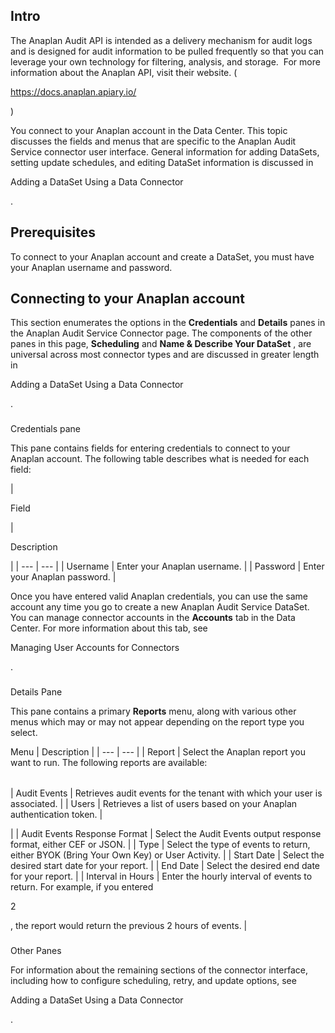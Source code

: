 

Intro
-------

The Anaplan Audit API is intended as a delivery mechanism for audit logs and is designed for audit information to be pulled frequently so that you can leverage your own technology for filtering, analysis, and storage.  For more information about the Anaplan API, visit their website. (

https://docs.anaplan.apiary.io/

)


 You connect to your Anaplan account in the Data Center. This topic discusses the fields and menus that are specific to the Anaplan Audit Service connector user interface. General information for adding DataSets, setting update schedules, and editing DataSet information is discussed in

Adding a DataSet Using a Data Connector

.


 Prerequisites
---------------

To connect to your Anaplan account and create a DataSet, you must have your Anaplan username and password.


 Connecting to your Anaplan account
------------------------------------


 This section enumerates the options in the
 **Credentials**
 and
 **Details**
 panes in the Anaplan Audit Service Connector page. The components of the other panes in this page,
 **Scheduling**
 and
 **Name & Describe Your DataSet**
 , are universal across most connector types and are discussed in greater length in

Adding a DataSet Using a Data Connector

.


###

Credentials pane


 This pane contains fields for entering credentials to connect to your Anaplan account. The following table describes what is needed for each field:


|

Field

|

Description

|
| --- | --- |
|
 Username
  |
 Enter your Anaplan username.
  |
|
 Password
  |
 Enter your Anaplan password.
  |


 Once you have entered valid Anaplan credentials, you can use the same account any time you go to create a new Anaplan Audit Service DataSet. You can manage connector accounts in the
 **Accounts**
 tab in the Data Center. For more information about this tab, see

Managing User Accounts for Connectors

.


###
 Details Pane

This pane contains a primary
 **Reports**
 menu, along with various other menus which may or may not appear depending on the report type you select.


 Menu
  |
 Description
  |
| --- | --- |
|
 Report
  |
 Select the Anaplan report you want to run. The following reports are available:


|  |  |
| --- | --- |
|
 Audit Events
  |
 Retrieves audit events for the tenant with which your user is associated.
  |
|
 Users
  |
 Retrieves a list of users based on your Anaplan authentication token.
  |

|
|
 Audit Events Response Format
  |
 Select the Audit Events output response format, either CEF or JSON.
  |
|
 Type
  |
 Select the type of events to return, either BYOK (Bring Your Own Key) or User Activity.
  |
|
 Start Date
  |
 Select the desired start date for your report.
  |
|
 End Date
  |
 Select the desired end date for your report.
  |
|
 Interval in Hours
  |
 Enter the hourly interval of events to return. For example, if you entered

2

, the report would return the previous 2 hours of events.
  |


###
 Other Panes

For information about the remaining sections of the connector interface, including how to configure scheduling, retry, and update options, see

Adding a DataSet Using a Data Connector

.

